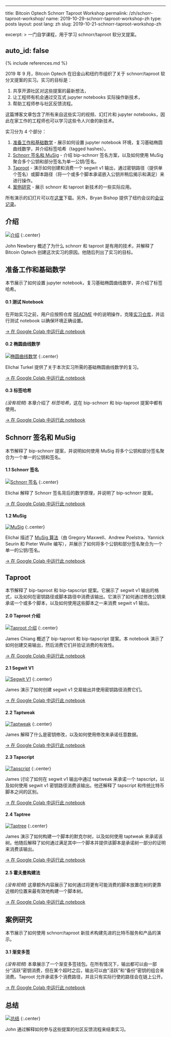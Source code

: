 ---
title: Bitcoin Optech Schnorr Taproot Workshop
permalink: /zh/schorr-taproot-workshop/
name: 2019-10-29-schnorr-taproot-workshop-zh
type: posts
layout: post
lang: zh
slug: 2019-10-21-schnorr-taproot-workshop-zh

excerpt: >
  一门自学课程，用于学习 schnorr/taproot 软分叉提案。

auto_id: false
------
{% include references.md %}

2019 年 9 月，Bitcoin Optech 在旧金山和纽约市组织了关于 schnorr/taproot 软分叉提案的实习。实习的目标是：

1. 共享开源社区对这些提案的最新想法，
2. 让工程师有机会通过交互式 jupyter notebooks 实际操作新技术，
3. 帮助工程师参与社区反馈流程。

这篇博客文章包含了所有来自这些实习的视频、幻灯片和 jupyter notebooks，因此在家工作的工程师也可以学习这些令人兴奋的新技术。

实习分为 4 个部分：

1. [准备工作和基础数学](#preparation-and-basic-math) - 展示如何设置 jupyter notebook 环境，复习基础椭圆曲线数学，并介绍标签哈希（tagged hashes）。
2. [Schnorr 签名和 MuSig](#schnorr-signatures-and-musig) - 介绍 bip-schnorr 签名方案，以及如何使用 MuSig 聚合多个公钥和部分签名为单一公钥/签名。
3. [Taproot](#taproot) - 演示如何创建和消费一个 segwit v1 输出，通过密钥路径（提供单个签名）或脚本路径（将一个或多个脚本承诺嵌入公钥并稍后揭示和满足）来进行操作。
4. [案例研究](#case-studies) - 展示 schnorr 和 taproot 新技术的一些实际应用。

所有演示的幻灯片可以在[这里][slides]下载。另外，Bryan Bishop 提供了纽约会议的[会议记录][transcript]。

## 介绍

[![介绍](/img/posts/taproot-workshop/introduction.png)](https://www.youtube.com/watch?v=1gRCVLgkyAE&list=PLPrDsP88ifOVTEJf_jQGunDUS05M9GdIC)
{:.center}

John Newbery 概述了为什么 schnorr 和 taproot 是有用的技术，并解释了 Bitcoin Optech 创建这次实习的原因。他随后列出了实习的目标。

## 准备工作和基础数学

本节展示了如何设置 jupyter notebook，复习基础椭圆曲线数学，并介绍了标签哈希。

#### 0.1 测试 Notebook

在开始实习之前，用户应按照仓库 [README][readme] 中的说明操作，克隆[实习仓库][workshop repository]，并运行测试 notebook 以确保环境正确设置。

[→ 在 Google Colab 中运行此 notebook](https://colab.research.google.com/github/bitcoinops/taproot-workshop/blob/Colab/0.1-test-notebook.ipynb)

#### 0.2 椭圆曲线数学

[![椭圆曲线数学](/img/posts/taproot-workshop/elliptic-curve-math.png)](https://www.youtube.com/watch?v=oix8ov9iGgk&list=PLPrDsP88ifOVTEJf_jQGunDUS05M9GdIC&index=2)
{:.center}

Elichai Turkel 提供了关于本次实习所需的基础椭圆曲线数学的复习。

[→ 在 Google Colab 中运行此 notebook](https://colab.research.google.com/github/bitcoinops/taproot-workshop/blob/Colab/0.2-elliptic-curve-math.ipynb)

#### 0.3 标签哈希

_(没有视频)_ 本章介绍了 _标签哈希_，这在 bip-schnorr 和 bip-taproot 提案中都有使用。

[→ 在 Google Colab 中运行此 notebook](https://colab.research.google.com/github/bitcoinops/taproot-workshop/blob/Colab/0.3-tagged-hashes.ipynb)

## Schnorr 签名和 MuSig

本节解释了 bip-schnorr 提案，并说明如何使用 MuSig 将多个公钥和部分签名聚合为一个单一的公钥和签名。

#### 1.1 Schnorr 签名

[![Schnorr 签名](/img/posts/taproot-workshop/schnorr.png)](https://www.youtube.com/watch?v=wybiVFdknhg&list=PLPrDsP88ifOVTEJf_jQGunDUS05M9GdIC&index=3)
{:.center}

Elichai 解释了 Schnorr 签名背后的数学原理，并说明了 bip-schnorr 提案。

[→ 在 Google Colab 中运行此 notebook](https://colab.research.google.com/github/bitcoinops/taproot-workshop/blob/Colab/1.1-schnorr-signatures.ipynb)

#### 1.2 MuSig

[![MuSig](/img/posts/taproot-workshop/musig.png)](https://www.youtube.com/watch?v=5MbTptrXEC4&list=PLPrDsP88ifOVTEJf_jQGunDUS05M9GdIC&index=4)
{:.center}

Elichai 描述了 [MuSig 算法][musig]（由 Gregory Maxwell、Andrew Poelstra、Yannick Seurin 和 Pieter Wuille 编写），并展示了如何将多个公钥和部分签名聚合为一个单一的公钥/签名。

[→ 在 Google Colab 中运行此 notebook](https://colab.research.google.com/github/bitcoinops/taproot-workshop/blob/Colab/1.2-musig.ipynb)

## Taproot

本节解释了 bip-taproot 和 bip-tapscript 提案。它展示了 segwit v1 输出的格式，以及如何在密钥路径或脚本路径中消费该输出。它演示了如何通过修改公钥来承诺一个或多个脚本，以及如何使用这些脚本之一来消费 segwit v1 输出。

#### 2.0 Taproot 介绍

[![Taproot 介绍](/img/posts/taproot-workshop/taproot-intro.png)](https://www.youtube.com/watch?v=KLNH0ttpdFg&list=PLPrDsP88ifOVTEJf_jQGunDUS05M9GdIC&index=5)
{:.center}

James Chiang 概述了 bip-taproot 和 bip-tapscript 提案。本 notebook 演示了如何创建交易输出，然后消费它们并验证消费的有效性。

[→ 在 Google Colab 中运行此 notebook](https://colab.research.google.com/github/bitcoinops/taproot-workshop/blob/Colab/2.0-taproot-introduction.ipynb)

#### 2.1 Segwit V1

[![Segwit V1](/img/posts/taproot-workshop/segwit-version-1.png)](https://www.youtube.com/watch?v=n-jAUaSkcAA&list=PLPrDsP88ifOVTEJf_jQGunDUS05M9GdIC&index=6)
{:.center}

James 演示了如何创建 segwit v1 交易输出并使用密钥路径消费它们。

[→ 在 Google Colab 中运行此 notebook](https://colab.research.google.com/github/bitcoinops/taproot-workshop/blob/Colab/2.1-segwit-version-1.ipynb)

#### 2.2 Taptweak

[![Taptweak](/img/posts/taproot-workshop/taptweak.png)](https://www.youtube.com/watch?v=EkGbPxAExdQ&list=PLPrDsP88ifOVTEJf_jQGunDUS05M9GdIC&index=7)
{:.center}

James 解释了什么是密钥修改，以及如何使用修改来承诺任意数据。

[→ 在 Google Colab 中运行此 notebook](https://colab.research.google.com/github/bitcoinops/taproot-workshop/blob/Colab/2.2-taptweak.ipynb)

#### 2.3 Tapscript

[![Tapscript](/img/posts/taproot-workshop/tapscript.png)](https://www.youtube.com/watch?v=nXGe9_M5pjk&list=PLPrDsP88ifOVTEJf_jQGunDUS05M9GdIC&index=8)
{:.center}

James 讨论了如何在 segwit v1 输出中通过 taptweak 来承诺一个 tapscript，以及如何使用 segwit v1 密钥路径消费该输出。他还解释了 tapscript 和传统比特币脚本之间的区别。

[→ 在 Google Colab 中运行此 notebook](https://colab.research.google.com/github/bitcoinops/taproot-workshop/blob/Colab/2.3-tapscript.ipynb)

#### 2.4 Taptree

[![Taptree](/img/posts/taproot-workshop/taptree.png)](https://www.youtube.com/watch?v=n6R15Eo6J44&list=PLPrDsP88ifOVTEJf_jQGunDUS05M9GdIC&index=9)
{:.center}

James 演示了如何构建一个脚本的默克尔树，以及如何使用 taptweak 来承诺该树。他随后解释了如何通过满足其中一个脚本并提供该脚本是承诺树一部分的证明来消费该输出。

[→ 在 Google Colab 中运行此 notebook](https://colab.research.google.com/github/bitcoinops/taproot-workshop/blob/Colab/2.4-taptree.ipynb)

#### 2.5 霍夫曼构建法

_(没有视频)_ 这章额外内容展示了如何通过将更有可能消费的脚本放置在树的更靠近根的位置来最有效地构建一个脚本树。

[→ 在 Google Colab 中运行此 notebook](https://colab.research.google.com/github/bitcoinops/taproot-workshop/blob/Colab/2.5-huffman.ipynb)

## 案例研究

本节展示了如何使用 schnorr/taproot 新技术构建先进的比特币服务和产品的演示。

#### 3.1 渐变多签

_(没有视频)_ 本章展示了一个渐变多签钱包。在所有情况下，输出都可以由一部分“活跃”密钥消费，但在某个超时之后，输出可以由“活跃”和“备份”密钥的组合来消费。Taproot 允许承诺多个消费路径，并且只有实际行使的路径会在链上公开。

[→ 在 Google Colab 中运行此 notebook](https://colab.research.google.com/github/bitcoinops/taproot-workshop/blob/Colab/3.1-degrading-multisig-case-study.ipynb)

## 总结

[![总结](/img/posts/taproot-workshop/summary.png)](https://www.youtube.com/watch?v=Q1od076K7IM&list=PLPrDsP88ifOVTEJf_jQGunDUS05M9GdIC&index=10)
{:.center}

John 通过解释如何参与这些提案的社区反馈流程来结束实习。

[slides]: /img/posts/taproot-workshop/taproot-workshop.pdf
[transcript]: https://diyhpl.us/wiki/transcripts/bitcoinops/schnorr-taproot-workshop-2019/notes/
[readme]: https://github.com/bitcoinops/taproot-workshop/blob/master/README.md
[workshop repository]: https://github.com/bitcoinops/taproot-workshop/
[musig]: https://eprint.iacr.org/2018/068

